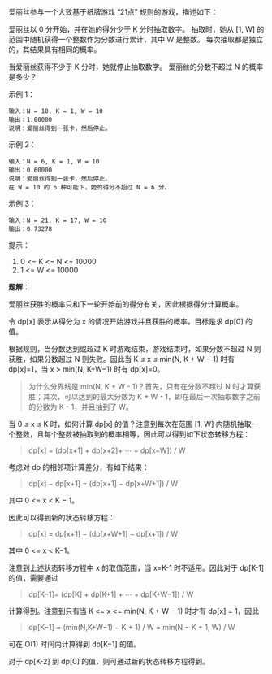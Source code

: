爱丽丝参与一个大致基于纸牌游戏 “21点” 规则的游戏，描述如下：

爱丽丝以 0 分开始，并在她的得分少于 K 分时抽取数字。 抽取时，她从 [1, W] 的范围中随机获得一个整数作为分数进行累计，其中 W 是整数。 每次抽取都是独立的，其结果具有相同的概率。

当爱丽丝获得不少于 K 分时，她就停止抽取数字。 爱丽丝的分数不超过 N 的概率是多少？

示例 1：
```
输入：N = 10, K = 1, W = 10
输出：1.00000
说明：爱丽丝得到一张卡，然后停止。
```
示例 2：
```
输入：N = 6, K = 1, W = 10
输出：0.60000
说明：爱丽丝得到一张卡，然后停止。
在 W = 10 的 6 种可能下，她的得分不超过 N = 6 分。
```
示例 3：
```
输入：N = 21, K = 17, W = 10
输出：0.73278
```

提示：

1. 0 <= K <= N <= 10000
2. 1 <= W <= 10000

**题解**：

爱丽丝获胜的概率只和下一轮开始前的得分有关，因此根据得分计算概率。

令 dp[x] 表示从得分为 x 的情况开始游戏并且获胜的概率，目标是求 dp[0] 的值。

根据规则，当分数达到或超过 K 时游戏结束，游戏结束时，如果分数不超过 N 则获胜，如果分数超过 N 则失败。因此当 K ≤ x ≤ min(N, K + W − 1) 时有 dp[x]=1，当 x > min(N, K+W−1) 时有 dp[x]=0。

>为什么分界线是 min(N, K + W - 1)？首先，只有在分数不超过 N 时才算获胜；其次，可以达到的最大分数为 K + W - 1，即在最后一次抽取数字之前的分数为 K - 1，并且抽到了 W。

当 0 ≤ x ≤ K 时，如何计算 dp[x] 的值？注意到每次在范围 [1, W] 内随机抽取一个整数，且每个整数被抽取到的概率相等，因此可以得到如下状态转移方程：

> dp[x] = (dp[x+1] + dp[x+2]+ ⋯ + dp[x+W]) / W

考虑对 dp 的相邻项计算差分，有如下结果：

> dp[x] − dp[x+1] = (dp[x+1] − dp[x+W+1]) / W

其中 0 <= x < K − 1。

因此可以得到新的状态转移方程：

> dp[x] = dp[x+1] − (dp[x+W+1] − dp[x+1]) / W

其中 0 <= x < K−1。

注意到上述状态转移方程中 x 的取值范围，当 x=K-1 时不适用。因此对于 dp[K-1] 的值，需要通过

> dp[K−1]= (dp[K] + dp[K+1] + ⋯ + dp[K+W−1]) / W

计算得到。注意到只有当 K <= x <= min(N, K + W − 1) 时才有 dp[x] = 1，因此

> dp[K−1] = (min(N,K+W−1) − K + 1) / W = min(N − K + 1, W) / W

可在 O(1) 时间内计算得到 dp[K−1] 的值。

对于 dp[K-2] 到 dp[0] 的值，则可通过新的状态转移方程得到。
